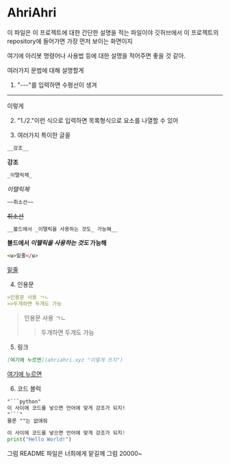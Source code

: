 # AhriAhri

이 파일은 이 프로젝트에 대한 간단한 설명을 적는 파일이야
깃허브에서 이 프로젝트의 repository에 들어가면 가장 먼저 보이는 화면이지

여기에 아리봇 명령어나 사용법 등에 대한 설명을 적어주면 좋을 것 같아.

여러가지 문법에 대해 설명할게

1. "---"를 입력하면 수평선이 생겨

---
이렇게


2. "1./2."이런 식으로 입력하면 목록형식으로 요소를 나열할 수 있어


3. 여러가지 특이한 글꼴
```markdown
__강조__
```
__강조__
```markdown
_이탤릭체_
```
_이탤릭체_
```markdown
~~취소선~~
```
~~취소선~~
```markdown
__볼드에서 _이탤릭을 사용하는 것도_ 가능해__
```
__볼드에서 _이탤릭을 사용하는 것도_ 가능해__
```markdown
<u>밑줄</u>
```
<u>밑줄</u>


4. 인용문
```markdown
>인용문 사용 ㄱㄴ
>>두개하면 두개도 가능
```

>인용문 사용 ㄱㄴ
>>두개하면 두개도 가능


5. 링크
```markdown
[여기에 누르면](ahriahri.xyz "이렇게 뜨지")
```
[여기에 누르면](ahriahri.xyz "이렇게 뜨지")


6. 코드 블럭
```markdown
"```python"
이 사이에 코드를 넣으면 언어에 맞게 강조가 되지!
"```"
물론 ""는 없애줘
```
```python
이 사이에 코드를 넣으면 언어에 맞게 강조가 되지!
print("Hello World!")
```


그럼 README 파일은 너희에게 맡길께 그럼 20000~
